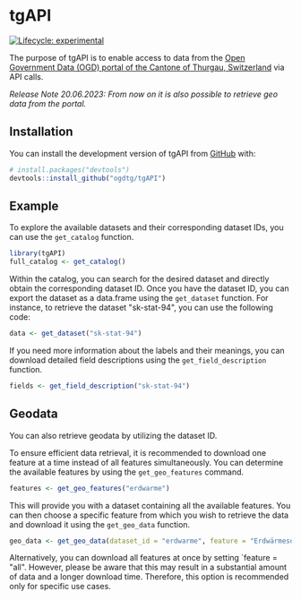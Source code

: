 
# tgAPI


<!-- badges: start -->
[![Lifecycle: experimental](https://img.shields.io/badge/lifecycle-experimental-orange.svg)](https://lifecycle.r-lib.org/articles/stages.html#experimental)
<!-- badges: end -->

The purpose of tgAPI is to enable access to data from the [Open Government Data (OGD) portal of the Cantone of Thurgau, Switzerland](https://data.tg.ch/pages/start/) via API calls.

*Release Note 20.06.2023: From now on it is also possible to retrieve geo data from the portal.*

## Installation

You can install the development version of tgAPI from [GitHub](https://github.com/) with:

``` r
# install.packages("devtools")
devtools::install_github("ogdtg/tgAPI")
```

## Example

To explore the available datasets and their corresponding dataset IDs, you can use the `get_catalog` function.

``` r
library(tgAPI)
full_catalog <- get_catalog()
```

Within the catalog, you can search for the desired dataset and directly obtain the corresponding dataset ID. Once you have the dataset ID, you can export the dataset as a data.frame using the `get_dataset` function. For instance, to retrieve the dataset "sk-stat-94", you can use the following code:

``` r
data <- get_dataset("sk-stat-94")
```

If you need more information about the labels and their meanings, you can download detailed field descriptions using the `get_field_description` function.

``` r
fields <- get_field_description("sk-stat-94")
```
## Geodata

You can also retrieve geodata by utilizing the dataset ID.

To ensure efficient data retrieval, it is recommended to download one feature at a time instead of all features simultaneously. You can determine the available features by using the `get_geo_features` command.

``` r
features <- get_geo_features("erdwarme")
```

This will provide you with a dataset containing all the available features. You can then choose a specific feature from which you wish to retrieve the data and download it using the `get_geo_data` function.


``` r
geo_data <- get_geo_data(dataset_id = "erdwarme", feature = "Erdwärmesondenbohrungen")
```

Alternatively, you can download all features at once by setting `feature = "all". However, please be aware that this may result in a substantial amount of data and a longer download time. Therefore, this option is recommended only for specific use cases.
